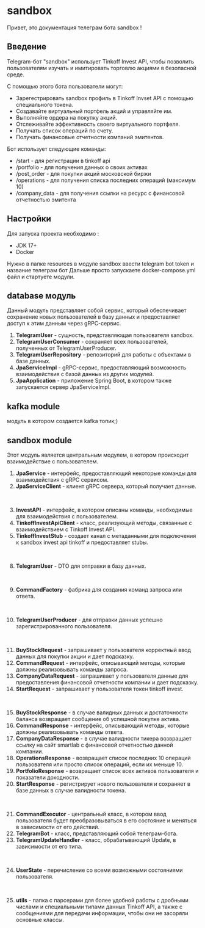# sandbox

Привет, это документация телеграм бота sandbox ! 

## Введение

Telegram-бот "sandbox" использует Tinkoff Invest API, чтобы позволить пользователям изучать и имитировать торговлю акциями в безопасной среде. 

С помощью этого бота пользователи могут:

  - Зарегестрировать sandbox  профиль в Tinkoff Invset API с помощью специального токена.
  - Создавайте виртуальный портфель акций и управляйте им.
  - Выполняйте ордера на покупку акций.
  - Отслеживайте эффективность своего виртуального портфеля.
  - Получать список операций по счету.
  - Получать финансовые отчетности компаний эмитентов.

Бот использует следующие команды:

  - /start - для регистрации в tinkoff api 
  - /portfolio - для получения данных о своих активах 
  - /post_order - для покупки акций московской биржи 
  - /operations - для получения списка последних операций (максимум 10)
  - /company_data  - для получения ссылки на ресурс с финансовой отчетностью эмитента 

## Настройки

Для запуска проекта необходимо :
  - JDK 17+
  - Docker

Нужно в папке resources в модуле sandbox ввести telegram bot token и название телеграм бот 
Дальше просто запускаете docker-compose.yml файл и стартуете модули.

## database модуль 

Данный модуль представляет собой сервис, который обеспечивает сохранение новых пользователей в базу данных и предоставляет доступ к этим данным через gRPC-сервис.

1. **TelegramUser** - сущность, представляющая пользователя sandbox.
2. **TelegramUserConsumer** - сохраняет всех пользователей, полученных от TelegramUserProducer.
3. **TelegramUserRepository** - репозиторий для работы с объектами в базе данных.
4. **JpaServiceImpl** - gRPC-сервис, предоставляющий возможность взаимодействия с базой данных из других модулей.
5. **JpaApplication** - приложение Spring Boot, в котором также запускается сервер JpaServiceImpl.


## kafka module 

модуль в котором создается kafka топик;)


## sandbox module

Этот модуль является центральным модулем, в котором происходит взаимодействие с пользователем.

1. **JpaService** - интерфейс, предоставляющий некоторые команды для взаимодействия с gRPC сервисом.
2. **JpaServiceClient** - клиент gRPC сервера, который получает данные.
<br>

3. **InvestAPI** - интерфейс, в котором описаны команды, необходимые для взаимодействия с пользователем.
4. **TinkoffInvestApiClient** - класс, реализующий методы, связанные с взаимодействием с Tinkoff Invest API.
5. **TinkoffInvestStub** - создает канал с метаданными для подключения к sandbox invest api tinkoff и предоставляет stubы.
<br>

8. **TelegramUser** - DTO для отправки в базу данных.
<br>

9. **CommandFactory** - фабрика для создания команд запроса или ответа.
<br>

10. **TelegramUserProducer** - для отправки данных успешно зарегистрированного пользователя.
<br>

11. **BuyStockRequest** - запрашивает у пользователя корректный ввод данных для покупки акции и дает подсказку.
12. **CommandRequest** - интерфейс, описывающий методы, которые должны реализовывать команды запроса.
13. **CompanyDataRequest** - запрашивает у пользователя данные для предоставления финансовой отчетности компании и дает подсказку.
14. **StartRequest** - запрашивает у пользователя токен tinkoff invest.
<br>

15. **BuyStockResponse** - в случае валидных данных и достаточности баланса возвращает сообщение об успешной покупке актива.
16. **CommandResponse** - интерфейс, описывающий методы, которые должны реализовывать команды ответа.
17. **CompanyDataResponse** - в случае валидности тикера возвращает ссылку на сайт smartlab с финансовой отчетностью данной компании.
18. **OperationsResponse** - возвращает список последних 10 операций пользователя или просто список операций, если их меньше 10.
19. **PortfolioResponse** - возвращает список всех активов пользователя и показатели доходности.
20. **StartResponse** - регистрирует нового пользователя и сохраняет в базе данных в случае валидности токена.
<br>

21. **CommandExecutor** - центральный класс, в котором ввод пользователя будет преобразовываться в его состояние и меняться в зависимости от его действий.
22. **TelegramBot** - класс, представляющий собой телеграм-бота.
23. **TelegramUpdateHandler** - класс, обрабатывающий Update, в зависимости от его типа.
<br>

24. **UserState** - перечисление со всеми возможными состояниями пользователя.
<br>

25. **utils** - папка с парсерами для более удобной работы с дробными числами и специальными типами данных Tinkoff API, а также с сообщениями для передачи информации, чтобы они не засоряли основные классы.
<br>

   















  
